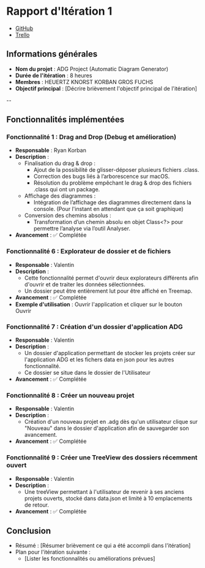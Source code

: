 # Rapport d'Itération 1

- [GitHub](https://github.com/Valentxn7/adg_project)
- [Trello](https://trello.com/b/qoNw8Geq/sae-301-adgproject)
## Informations générales

- **Nom du projet** : ADG Project (Automatic Diagram Generator)
- **Durée de l'itération** : 8 heures
- **Membres** : HEUERTZ KNORST KORBAN GROS FUCHS
- **Objectif principal** : [Décrire brièvement l'objectif principal de l'itération]

--
## Fonctionnalités implémentées

### Fonctionnalité 1 : Drag and Drop (Debug et amélioration)
- **Responsable** : Ryan Korban
- **Description** :
  - Finalisation du drag & drop :
    - Ajout de la possibilité de glisser-déposer plusieurs fichiers .class.
    - Correction des bugs liés à l’arborescence sur macOS.
    - Résolution du problème empêchant le drag & drop des fichiers .class qui ont un package.
  - Affichage des diagrammes :
    - Intégration de l’affichage des diagrammes directement dans la console. (Pour l'instant en attendant que ça soit graphique)
  - Conversion des chemins absolus :
    - Transformation d’un chemin absolu en objet Class<?> pour permettre l’analyse via l’outil Analyser.
- **Avancement** : ✅ Complétée

### Fonctionnalité 6 : Explorateur de dossier et de fichiers
- **Responsable** : Valentin
- **Description** :
  - Cette fonctionnalité permet d'ouvrir deux explorateurs différents afin d'ouvrir et de traiter les données sélectionnées.
  - Un dossier peut être entièrement lut pour être affiché en Treemap.
- **Avancement** : :white_check_mark: Complétée
- **Exemple d'utilisation** :
  Ouvrir l'application et cliquer sur le bouton Ouvrir



### Fonctionnalité 7 : Création d'un dossier d'application ADG
- **Responsable** : Valentin
- **Description** :
  - Un dossier d'application permettant de stocker les projets créer sur l'application ADG et les fichers data en json pour les autres fonctionnalité.
  - Ce dossier se situe dans le dossier de l'Utilisateur
- **Avancement** : :white_check_mark: Complétée



### Fonctionnalité 8 : Créer un nouveau projet
- **Responsable** : Valentin
- **Description** :
  - Création d'un nouveau projet en .adg dès qu'un utilisateur clique sur "Nouveau" dans le dossier d'application afin de sauvegarder son avancement.
- **Avancement** : :white_check_mark: Complétée



### Fonctionnalité 9 : Créer une TreeView des dossiers récemment ouvert
- **Responsable** : Valentin
- **Description** :
  - Une treeView permettant à l'utilisateur de revenir à ses anciens projets ouverts, stocké dans data.json et limité à 10 emplacements de retour.
- **Avancement** : :white_check_mark: Complétée


## Conclusion

- Résumé : [Résumer brièvement ce qui a été accompli dans l'itération]
- Plan pour l'itération suivante :
    - [Lister les fonctionnalités ou améliorations prévues]